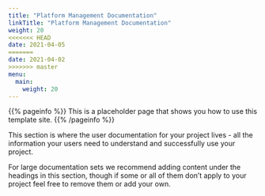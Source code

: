 ```yaml
---
title: "Platform Management Documentation"
linkTitle: "Platform Management Documentation"
weight: 20
<<<<<<< HEAD
date: 2021-04-05
=======
date: 2021-04-02
>>>>>>> master
menu:
  main:
    weight: 20
---
```


{{% pageinfo %}}
This is a placeholder page that shows you how to use this template site.
{{% /pageinfo %}}

This section is where the user documentation for your project lives - all the information your users need to understand and successfully use your project.

For large documentation sets we recommend adding content under the headings in this section, though if some or all of them don’t apply to your project feel free to remove them or add your own.